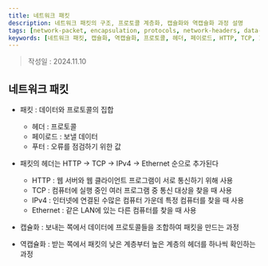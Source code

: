 ```yaml
---
title: 네트워크 패킷
description: 네트워크 패킷의 구조, 프로토콜 계층화, 캡슐화와 역캡슐화 과정 설명
tags: [network-packet, encapsulation, protocols, network-headers, data-transmission, packet-structure]
keywords: [네트워크 패킷, 캡슐화, 역캡슐화, 프로토콜, 헤더, 페이로드, HTTP, TCP, IPv4, Ethernet]
---
```


>작성일 : 2024.11.10

## 네트워크 패킷
- 패킷 : 데이터와 프로토콜의 집합
	- 헤더 : 프로토콜
	- 페이로드 : 보낼 데이터
	- 푸터 : 오류를 점검하기 위한 값

- 패킷의 헤더는 HTTP -> TCP -> IPv4 -> Ethernet 순으로 추가된다
	- HTTP : 웹 서버와 웹 클라이언트 프로그램이 서로 통신하기 위해 사용
	- TCP : 컴퓨터에 실행 중인 여러 프로그램 중 통신 대상을 찾을 때 사용
	- IPv4 : 인터넷에 연결된 수많은 컴퓨터 가운데 특정 컴퓨터를 찾을 때 사용
	- Ethernet : 같은 LAN에 있는 다른 컴퓨터를 찾을 때 사용

- 캡슐화 : 보내는 쪽에서 데이터에 프로토콜들을 조합하여 패킷을 만드는 과정
- 역캡슐화 : 받는 쪽에서 패킷의 낮은 계층부터 높은 계층의 헤더를 하나씩 확인하는 과정
